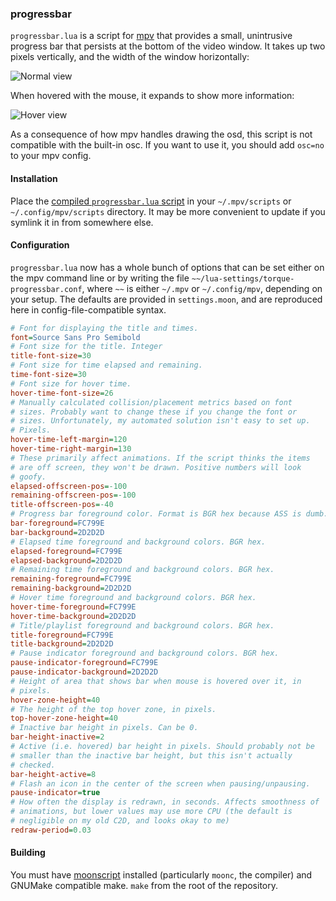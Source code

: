 ### progressbar

`progressbar.lua` is a script for [mpv][mpv] that provides a small,
unintrusive progress bar that persists at the bottom of the video
window. It takes up two pixels vertically, and the width of the window
horizontally:

![Normal view][normal]

When hovered with the mouse, it expands to show more information:

![Hover view][hover]

As a consequence of how mpv handles drawing the osd, this script is not
compatible with the built-in osc. If you want to use it, you should add
`osc=no` to your mpv config.

#### Installation

Place the [compiled `progressbar.lua` script][build] in your
`~/.mpv/scripts` or `~/.config/mpv/scripts` directory. It may be more
convenient to update if you symlink it in from somewhere else.

#### Configuration

`progressbar.lua` now has a whole bunch of options that can be set
either on the mpv command line or by writing the file
`~~/lua-settings/torque-progressbar.conf`, where `~~` is either `~/.mpv`
or `~/.config/mpv`, depending on your setup. The defaults are provided
in `settings.moon`, and are reproduced here in config-file-compatible
syntax.

```ini
# Font for displaying the title and times.
font=Source Sans Pro Semibold
# Font size for the title. Integer
title-font-size=30
# Font size for time elapsed and remaining.
time-font-size=30
# Font size for hover time.
hover-time-font-size=26
# Manually calculated collision/placement metrics based on font
# sizes. Probably want to change these if you change the font or
# sizes. Unfortunately, my automated solution isn't easy to set up.
# Pixels.
hover-time-left-margin=120
hover-time-right-margin=130
# These primarily affect animations. If the script thinks the items
# are off screen, they won't be drawn. Positive numbers will look
# goofy.
elapsed-offscreen-pos=-100
remaining-offscreen-pos=-100
title-offscreen-pos=-40
# Progress bar foreground color. Format is BGR hex because ASS is dumb.
bar-foreground=FC799E
bar-background=2D2D2D
# Elapsed time foreground and background colors. BGR hex.
elapsed-foreground=FC799E
elapsed-background=2D2D2D
# Remaining time foreground and background colors. BGR hex.
remaining-foreground=FC799E
remaining-background=2D2D2D
# Hover time foreground and background colors. BGR hex.
hover-time-foreground=FC799E
hover-time-background=2D2D2D
# Title/playlist foreground and background colors. BGR hex.
title-foreground=FC799E
title-background=2D2D2D
# Pause indicator foreground and background colors. BGR hex.
pause-indicator-foreground=FC799E
pause-indicator-background=2D2D2D
# Height of area that shows bar when mouse is hovered over it, in
# pixels.
hover-zone-height=40
# The height of the top hover zone, in pixels.
top-hover-zone-height=40
# Inactive bar height in pixels. Can be 0.
bar-height-inactive=2
# Active (i.e. hovered) bar height in pixels. Should probably not be
# smaller than the inactive bar height, but this isn't actually
# checked.
bar-height-active=8
# Flash an icon in the center of the screen when pausing/unpausing.
pause-indicator=true
# How often the display is redrawn, in seconds. Affects smoothness of
# animations, but lower values may use more CPU (the default is
# negligible on my old C2D, and looks okay to me)
redraw-period=0.03
```

#### Building

You must have [moonscript][moonscript] installed (particularly `moonc`,
the compiler) and GNUMake compatible make. `make` from the root of the
repository.

[normal]: https://github.com/torque/mpv-progressbar/raw/images/normal.png
[hover]: https://github.com/torque/mpv-progressbar/raw/images/hover.png
[build]: https://raw.githubusercontent.com/torque/mpv-progressbar/build/progressbar.lua
[mpv]: http://mpv.io
[moonscript]: http://moonscript.org
